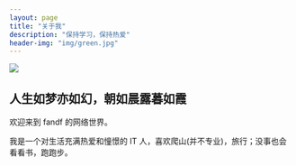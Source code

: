 ```yaml
---
layout: page
title: "关于我"
description: "保持学习，保持热爱"
header-img: "img/green.jpg"
---
```


![](https://i.ibb.co/KXdvpg8/20230129150003.png)

## 人生如梦亦如幻，朝如晨露暮如霞
欢迎来到 fandf 的网络世界。

我是一个对生活充满热爱和憧憬的 IT 人，喜欢爬山(并不专业)，旅行；没事也会看看书，跑跑步。